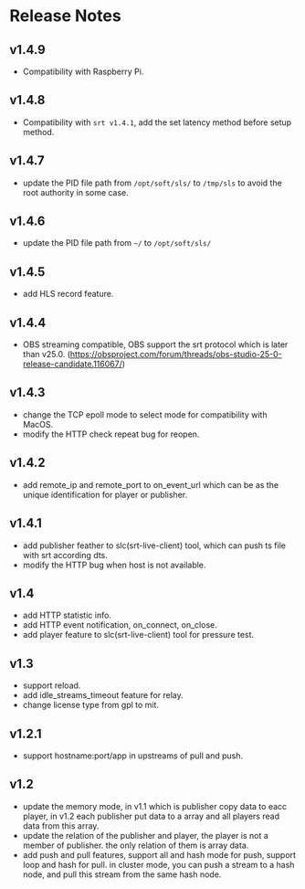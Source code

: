 # Release Notes

## v1.4.9

- Compatibility with Raspberry Pi.

## v1.4.8

- Compatibility with `srt v1.4.1`, add the set latency method before setup method.

## v1.4.7

- update the PID file path from `/opt/soft/sls/` to `/tmp/sls` to avoid the root authority in some case.

## v1.4.6

- update the PID file path from `~/` to `/opt/soft/sls/`

## v1.4.5

- add HLS record feature.

## v1.4.4

- OBS streaming compatible, OBS support the srt protocol which is later than v25.0. (https://obsproject.com/forum/threads/obs-studio-25-0-release-candidate.116067/)

## v1.4.3

- change the TCP epoll mode to select mode for compatibility with MacOS.
- modify the HTTP check repeat bug for reopen.

## v1.4.2

- add remote_ip and remote_port to on_event_url which can be as the unique identification for player or publisher.

## v1.4.1

- add publisher feather to slc(srt-live-client) tool, which can push ts file with srt according dts.
- modify the HTTP bug when host is not available.

## v1.4

- add HTTP statistic info.
- add HTTP event notification, on_connect, on_close.
- add player feature to slc(srt-live-client) tool for pressure test.

## v1.3

- support reload.
- add idle_streams_timeout feature for relay.
- change license type from gpl to mit.

## v1.2.1

- support hostname:port/app in upstreams of pull and push.

## v1.2

- update the memory mode, in v1.1 which is publisher copy data to eacc player, in v1.2 each publisher put data to a array and all players read data from this array.
- update the relation of the publisher and player, the player is not a member of publisher. the only relation of them is array data.
- add push and pull features, support all and hash mode for push, support loop and hash for pull. in cluster mode, you can push a stream to a hash node, and pull this stream from the same hash node.
